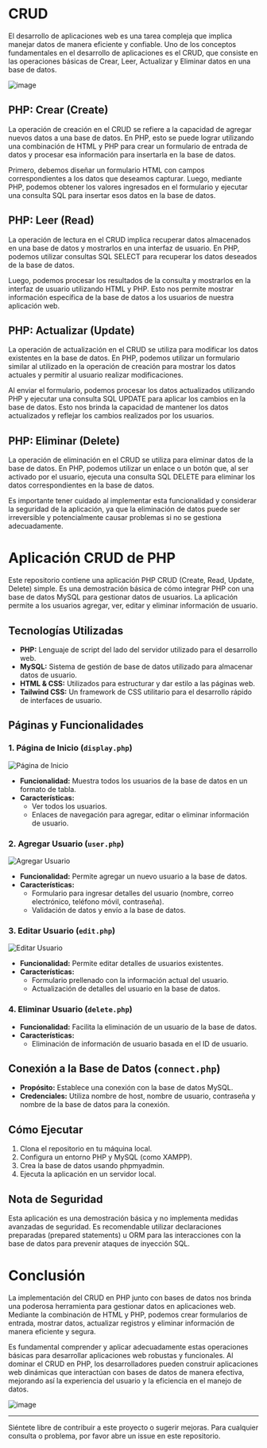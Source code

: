 # CRUD

El desarrollo de aplicaciones web es una tarea compleja que implica manejar datos de manera eficiente y confiable. Uno de los conceptos fundamentales en el desarrollo de aplicaciones es el CRUD, que consiste en las operaciones básicas de Crear, Leer, Actualizar y Eliminar datos en una base de datos.

![image](https://github.com/PFLC/610-crud-basicos-MariViz/assets/114043037/3a3fdeb0-2785-44f7-9a54-26201c56df7c)


## PHP: Crear (Create)

La operación de creación en el CRUD se refiere a la capacidad de agregar nuevos datos a una base de datos. En PHP, esto se puede lograr utilizando una combinación de HTML y PHP para crear un formulario de entrada de datos y procesar esa información para insertarla en la base de datos.

Primero, debemos diseñar un formulario HTML con campos correspondientes a los datos que deseamos capturar. Luego, mediante PHP, podemos obtener los valores ingresados en el formulario y ejecutar una consulta SQL para insertar esos datos en la base de datos.

## PHP: Leer (Read)

La operación de lectura en el CRUD implica recuperar datos almacenados en una base de datos y mostrarlos en una interfaz de usuario. En PHP, podemos utilizar consultas SQL SELECT para recuperar los datos deseados de la base de datos.

Luego, podemos procesar los resultados de la consulta y mostrarlos en la interfaz de usuario utilizando HTML y PHP. Esto nos permite mostrar información específica de la base de datos a los usuarios de nuestra aplicación web.

## PHP: Actualizar (Update)

La operación de actualización en el CRUD se utiliza para modificar los datos existentes en la base de datos. En PHP, podemos utilizar un formulario similar al utilizado en la operación de creación para mostrar los datos actuales y permitir al usuario realizar modificaciones.

Al enviar el formulario, podemos procesar los datos actualizados utilizando PHP y ejecutar una consulta SQL UPDATE para aplicar los cambios en la base de datos. Esto nos brinda la capacidad de mantener los datos actualizados y reflejar los cambios realizados por los usuarios.

## PHP: Eliminar (Delete)

La operación de eliminación en el CRUD se utiliza para eliminar datos de la base de datos. En PHP, podemos utilizar un enlace o un botón que, al ser activado por el usuario, ejecuta una consulta SQL DELETE para eliminar los datos correspondientes en la base de datos.

Es importante tener cuidado al implementar esta funcionalidad y considerar la seguridad de la aplicación, ya que la eliminación de datos puede ser irreversible y potencialmente causar problemas si no se gestiona adecuadamente.

# Aplicación CRUD de PHP

Este repositorio contiene una aplicación PHP CRUD (Create, Read, Update, Delete) simple. Es una demostración básica de cómo integrar PHP con una base de datos MySQL para gestionar datos de usuarios. La aplicación permite a los usuarios agregar, ver, editar y eliminar información de usuario.

## Tecnologías Utilizadas

- **PHP:** Lenguaje de script del lado del servidor utilizado para el desarrollo web.
- **MySQL:** Sistema de gestión de base de datos utilizado para almacenar datos de usuario.
- **HTML & CSS:** Utilizados para estructurar y dar estilo a las páginas web.
- **Tailwind CSS:** Un framework de CSS utilitario para el desarrollo rápido de interfaces de usuario.

## Páginas y Funcionalidades

### 1. Página de Inicio (`display.php`)

![Página de Inicio](images/display.png)

- **Funcionalidad:** Muestra todos los usuarios de la base de datos en un formato de tabla.
- **Características:** 
  - Ver todos los usuarios.
  - Enlaces de navegación para agregar, editar o eliminar información de usuario.

### 2. Agregar Usuario (`user.php`)

![Agregar Usuario](images/add.png)

- **Funcionalidad:** Permite agregar un nuevo usuario a la base de datos.
- **Características:** 
  - Formulario para ingresar detalles del usuario (nombre, correo electrónico, teléfono móvil, contraseña).
  - Validación de datos y envío a la base de datos.

### 3. Editar Usuario (`edit.php`)

![Editar Usuario](images/edit.png)

- **Funcionalidad:** Permite editar detalles de usuarios existentes.
- **Características:** 
  - Formulario prellenado con la información actual del usuario.
  - Actualización de detalles del usuario en la base de datos.

### 4. Eliminar Usuario (`delete.php`)

- **Funcionalidad:** Facilita la eliminación de un usuario de la base de datos.
- **Características:** 
  - Eliminación de información de usuario basada en el ID de usuario.

## Conexión a la Base de Datos (`connect.php`)

- **Propósito:** Establece una conexión con la base de datos MySQL.
- **Credenciales:** Utiliza nombre de host, nombre de usuario, contraseña y nombre de la base de datos para la conexión.

## Cómo Ejecutar

1. Clona el repositorio en tu máquina local.
2. Configura un entorno PHP y MySQL (como XAMPP).
3. Crea la base de datos usando phpmyadmin.
4. Ejecuta la aplicación en un servidor local.

## Nota de Seguridad

Esta aplicación es una demostración básica y no implementa medidas avanzadas de seguridad. Es recomendable utilizar declaraciones preparadas (prepared statements) u ORM para las interacciones con la base de datos para prevenir ataques de inyección SQL.

# Conclusión

La implementación del CRUD en PHP junto con bases de datos nos brinda una poderosa herramienta para gestionar datos en aplicaciones web. Mediante la combinación de HTML y PHP, podemos crear formularios de entrada, mostrar datos, actualizar registros y eliminar información de manera eficiente y segura.

Es fundamental comprender y aplicar adecuadamente estas operaciones básicas para desarrollar aplicaciones web robustas y funcionales. Al dominar el CRUD en PHP, los desarrolladores pueden construir aplicaciones web dinámicas que interactúan con bases de datos de manera efectiva, mejorando así la experiencia del usuario y la eficiencia en el manejo de datos.

![image](https://github.com/PFLC/610-crud-basicos-MariViz/assets/114043037/22b71d6b-c506-4075-a279-aa5a2b9c9618)

---

Siéntete libre de contribuir a este proyecto o sugerir mejoras. Para cualquier consulta o problema, por favor abre un issue en este repositorio.

